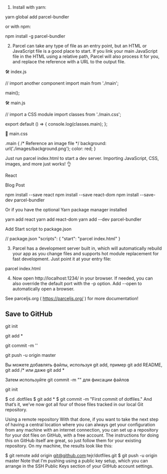 
1. Install with yarn:

yarn global add parcel-bundler

or with npm:

npm install -g parcel-bundler

2. Parcel can take any type of file as an entry point, but an HTML or JavaScript file is a good place to start. If you link your main JavaScript file in the HTML using a relative path, Parcel will also process it for you, and replace the reference with a URL to the output file.

<html>
<body>
  <script src="./index.js"></script>
</body>
</html>


🛠 index.js

// import another component
import main from './main';

main();


🛠 main.js

// import a CSS module
import classes from './main.css';

export default () => {
  console.log(classes.main);
};


💅 main.css

.main {
  /* Reference an image file */
  background: url('./images/background.png');
  color: red;
}

Just run parcel index.html to start a dev server. Importing JavaScript, CSS, images, and more just works! 👌 

React

Blog Post

npm install --save react
npm install --save react-dom
npm install --save-dev parcel-bundler

Or if you have the optional Yarn package manager installed

yarn add react
yarn add react-dom
yarn add --dev parcel-bundler

Add Start script to package.json

// package.json
"scripts": {
  "start": "parcel index.html"
}



3. Parcel has a development server built in, which will automatically rebuild your app as you change files and supports hot module replacement for fast development. Just point it at your entry file:

parcel index.html

4. Now open http://localhost:1234/ in your browser. If needed, you can also override the default port with the -p option. Add --open to automatically open a browser.

See parceljs.org ( https://parceljs.org/ ) for more documentation!

## Save to GitHub

git init

git add *

git commit -m '<message>'

git push -u origin master



Вы можете добавлять файлы, используя git add, пример git add README, git add <folder>/* или даже git add *

Затем используйте git commit -m "<Message>" для фиксации файлов

git init

$ cd .dotfiles
$ git add *
$ git commit -m "First commit of dotfiles."
And that’s it, we’ve now got all four of those files tracked in our local Git repository.

Using a remote repository
With that done, if you want to take the next step of having a central location where you can always get your configuration from any machine with an internet connection, you can set up a repository for your dot files on GitHub, with a free account. The instructions for doing this on GitHub itself are great, so just follow them for your existing repository. On my machine, the results look like this:

$ git remote add origin git@github.com:tejr/dotfiles.git
$ git push -u origin master
Note that I’m pushing using a public key setup, which you can arrange in the SSH Public Keys section of your GitHub account settings.
